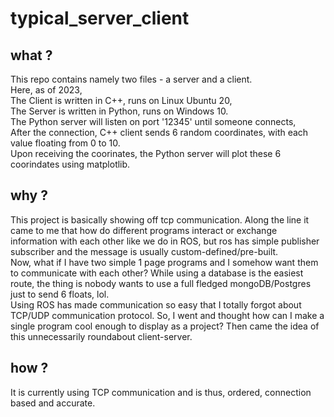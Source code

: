 # typical_server_client
## what ?
This repo contains namely two files - a server and a client.  
Here, as of 2023,  
The Client is written in C++, runs on Linux Ubuntu 20,  
The Server is written in Python, runs on Windows 10.  
The Python server will listen on port '12345' until someone connects,   
After the connection, C++ client sends 6 random coordinates, with each value floating from 0 to 10.  
Upon receiving the coorinates, the Python server will plot these 6 coorindates using matplotlib.  

## why ?
This project is basically showing off tcp communication. Along the line it came to me that how do different programs interact or exchange information with each other like we do in ROS, but ros has simple publisher subscriber and the message is usually custom-defined/pre-built.  
Now, what if I have two simple 1 page programs and I somehow want them to communicate with each other? While using a database is the easiest route, the thing is nobody wants to use a full fledged mongoDB/Postgres just to send 6 floats, lol.  
Using ROS has made communication so easy that I totally forgot about TCP/UDP communication protocol. So, I went and thought how can I make a single program cool enough to display as a project? Then came the idea of this unnecessarily roundabout client-server.  

## how ?
It is currently using TCP communication and is thus, ordered, connection based and accurate.  

